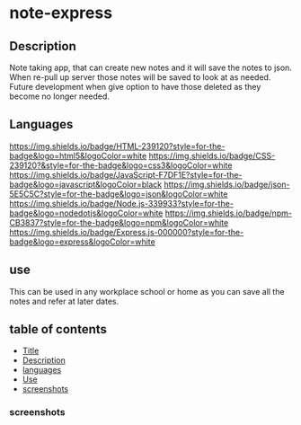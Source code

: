 # note-express

## Description

Note taking app, that can create new notes and it will save the notes to json. When re-pull up server those notes will be saved to look at as needed. Future development when give option to have those deleted as they become no longer needed.

## Languages
https://img.shields.io/badge/HTML-239120?style=for-the-badge&logo=html5&logoColor=white
https://img.shields.io/badge/CSS-239120?&style=for-the-badge&logo=css3&logoColor=white
https://img.shields.io/badge/JavaScript-F7DF1E?style=for-the-badge&logo=javascript&logoColor=black
https://img.shields.io/badge/json-5E5C5C?style=for-the-badge&logo=json&logoColor=white
https://img.shields.io/badge/Node.js-339933?style=for-the-badge&logo=nodedotjs&logoColor=white
https://img.shields.io/badge/npm-CB3837?style=for-the-badge&logo=npm&logoColor=white
https://img.shields.io/badge/Express.js-000000?style=for-the-badge&logo=express&logoColor=white

## use
This can be used in any workplace school or home as you can save all the notes and refer at later dates.

## table of contents

* [Title](#title)
* [Description](#description)
* [languages](#languages)              
* [Use](#use)
* [screenshots](#screenshots)


### screenshots
